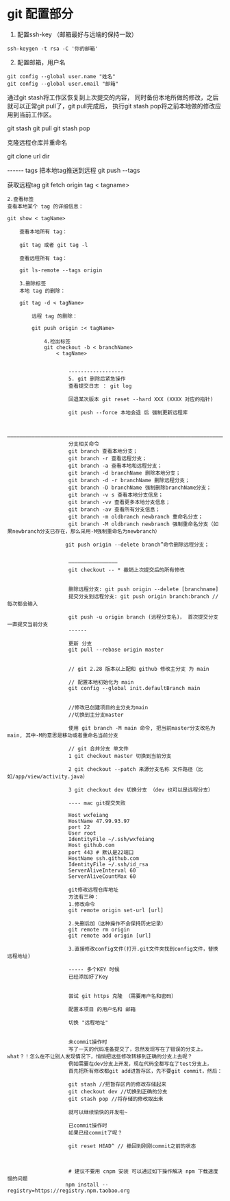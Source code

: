 # git 配置部分

1. 配置ssh-key （邮箱最好与远端的保持一致）

```
ssh-keygen -t rsa -C '你的邮箱'
```
2. 配置邮箱，用户名
```
git config --global user.name "姓名"
git config --global user.email "邮箱"

```


通过git stash将工作区恢复到上次提交的内容，
同时备份本地所做的修改，之后就可以正常git pull了，git pull完成后，
执行git stash pop将之前本地做的修改应用到当前工作区。


git stash
git pull
git stash pop

克隆远程仓库并重命名

git clone url dir

------ tags
把本地tag推送到远程
git push --tags

获取远程tag
git fetch origin tag < tagname>

    2.查看标签
    查看本地某个 tag 的详细信息：

    git show < tagName>

        查看本地所有 tag：

        git tag 或者 git tag -l

        查看远程所有 tag：

        git ls-remote --tags origin

        3.删除标签
        本地 tag 的删除：

        git tag -d < tagName>

            远程 tag 的删除：

            git push origin :< tagName>

                4.检出标签
                git checkout -b < branchName>
                    < tagName>


                        ------------------
                        5. git 删除后紧急操作
                        查看提交日志 ： git log

                        回退某次版本 git reset --hard XXX (XXXX 对应的指针)

                        git push --force 本地会退 后 强制更新远程库


                        ——————————————————————————————————————————————————————————————————————————
                        分支相关命令
                        git branch 查看本地分支；
                        git branch -r 查看远程分支；
                        git branch -a 查看本地和远程分支；
                        git branch -d branchName 删除本地分支；
                        git branch -d -r branchName 删除远程分支；
                        git branch -D branchName 强制删除branchName分支；
                        git branch -v s 查看本地分支信息；
                        git branch -vv 查看更多本地分支信息；
                        git branch -av 查看所有分支信息；
                        git branch -m oldbranch newbranch 重命名分支；
                        git branch -M oldbranch newbranch 强制重命名分支（如果newbranch分支已存在，那么采用-M强制重命名为newbranch）

                       git push origin --delete branch”命令删除远程分支；


                        ————————————————
                        git checkout -- * 撤销上次提交后的所有修改


                        删除远程分支: git push origin --delete [branchname]
                        提交分支到远程分支: git push origin branch:branch // 每次都会输入

                        git push -u origin branch (远程分支名)， 首次提交分支 一直提交当前分支
                        ------

                        更新 分支
                        git pull --rebase origin master


                        // git 2.28 版本以上配和 github 修改主分支 为 main

                        // 配置本地初始化为 main
                        git config --global init.defaultBranch main


                        //修改已创建项目的主分支为main
                        //切换到主分支master

                        使用 git branch -M main 命令, 把当前master分支改名为main, 其中-M的意思是移动或者重命名当前分支

                        // git 合并分支 单文件
                        1 git checkout master 切换到当前分支

                        2 git checkout --patch 来源分支名称 文件路径（比如/app/view/activity.java）

                        3 git checkout dev 切换分支 （dev 也可以是远程分支）

                        ---- mac git提交失败

                        Host wxfeiang
                        HostName 47.99.93.97
                        port 22
                        User root
                        IdentityFile ~/.ssh/wxfeiang
                        Host github.com
                        port 443 # 默认是22端口
                        HostName ssh.github.com
                        IdentityFile ~/.ssh/id_rsa
                        ServerAliveInterval 60
                        ServerAliveCountMax 60

                        git修改远程仓库地址
                        方法有三种：
                        1.修改命令
                        git remote origin set-url [url]

                        2.先删后加（这种操作不会保持历史记录）
                        git remote rm origin
                        git remote add origin [url]

                        3.直接修改config文件(打开.git文件夹找到config文件，替换远程地址)

                        ----- 多个KEY 时候
                        已经添加好了Key


                        尝试 git https 克隆 （需要用户名和密码）

                        配置本项目 的用户名和 邮箱

                        切换 "远程地址"


                        未commit操作时
                        写了一天的代码准备提交了，忽然发现写在了错误的分支上，what？！怎么在不让别人发现情况下，悄悄把这些修改转移到正确的分支上去呢？
                        例如需要在dev分支上开发，现在代码全都写在了test分支上，
                        首先把所有修改都git add进暂存区，先不要git commit，然后：

                        git stash //把暂存区内的修改存储起来
                        git checkout dev //切换到正确的分支
                        git stash pop //将存储的修改取出来

                        就可以继续愉快的开发啦~

                        已commit操作时
                        如果已经commit了呢？

                        git reset HEAD^ // 撤回到刚刚commit之前的状态



                        # 建议不要用 cnpm 安装 可以通过如下操作解决 npm 下载速度慢的问题
                       npm install --registry=https://registry.npm.taobao.org